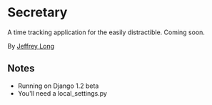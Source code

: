 Secretary
=========

A time tracking application for the easily distractible. Coming soon.

By [Jeffrey Long](http://jeffreylong.org)


Notes
-----
- Running on Django 1.2 beta
- You'll need a local_settings.py